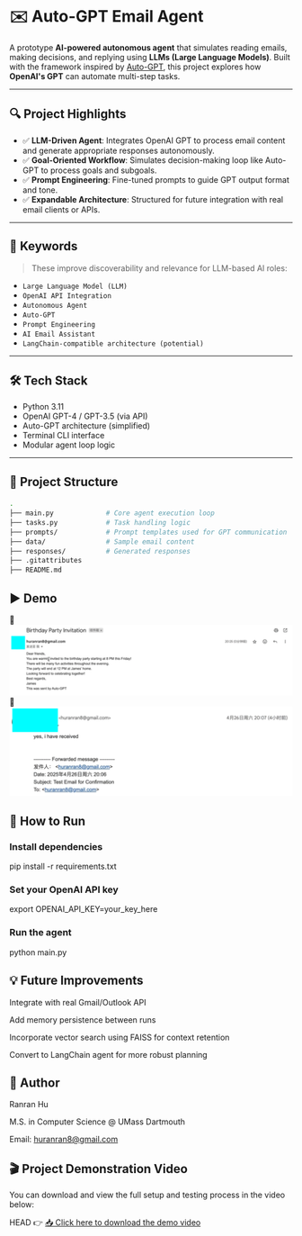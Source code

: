 # ✉️ Auto-GPT Email Agent

A prototype **AI-powered autonomous agent** that simulates reading emails, making decisions, and replying using **LLMs (Large Language Models)**. Built with the framework inspired by [Auto-GPT](https://github.com/Torantulino/Auto-GPT), this project explores how **OpenAI's GPT** can automate multi-step tasks.

---

## 🔍 Project Highlights

- ✅ **LLM-Driven Agent**: Integrates OpenAI GPT to process email content and generate appropriate responses autonomously.
- ✅ **Goal-Oriented Workflow**: Simulates decision-making loop like Auto-GPT to process goals and subgoals.
- ✅ **Prompt Engineering**: Fine-tuned prompts to guide GPT output format and tone.
- ✅ **Expandable Architecture**: Structured for future integration with real email clients or APIs.

---

## 🧠 Keywords

> These improve discoverability and relevance for LLM-based AI roles:

- `Large Language Model (LLM)`
- `OpenAI API Integration`
- `Autonomous Agent`
- `Auto-GPT`
- `Prompt Engineering`
- `AI Email Assistant`
- `LangChain-compatible architecture (potential)`

---

## 🛠️ Tech Stack

- Python 3.11  
- OpenAI GPT-4 / GPT-3.5 (via API)  
- Auto-GPT architecture (simplified)  
- Terminal CLI interface  
- Modular agent loop logic  

---

## 📁 Project Structure

```bash
.
├── main.py             # Core agent execution loop
├── tasks.py            # Task handling logic
├── prompts/            # Prompt templates used for GPT communication
├── data/               # Sample email content
├── responses/          # Generated responses
├── .gitattributes
├── README.md
```

## ▶️ Demo
📸 ![Demo Screenshot](email-sended.png)
📸 ![Demo Screenshot](email-received.png)

## 🚀 How to Run

### Install dependencies
pip install -r requirements.txt

### Set your OpenAI API key
export OPENAI_API_KEY=your_key_here

### Run the agent
python main.py


## 💡 Future Improvements
Integrate with real Gmail/Outlook API

Add memory persistence between runs

Incorporate vector search using FAISS for context retention

Convert to LangChain agent for more robust planning

## 📌 Author
Ranran Hu 

M.S. in Computer Science @ UMass Dartmouth

Email: huranran8@gmail.com


## 🎬 Project Demonstration Video

You can download and view the full setup and testing process in the video below:

 HEAD
👉 [📥 Click here to download the demo video](./Video_Recording.mov)
